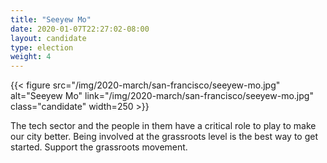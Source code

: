```yaml
---
title: "Seeyew Mo"
date: 2020-01-07T22:27:02-08:00
layout: candidate
type: election
weight: 4
---
```


{{< figure src="/img/2020-march/san-francisco/seeyew-mo.jpg"
           alt="Seeyew Mo"
           link="/img/2020-march/san-francisco/seeyew-mo.jpg"
           class="candidate"
           width=250
           >}}

The tech sector and the people in them have a critical role to play to make our
city better. Being involved at the grassroots level is the best way to get
started. Support the grassroots movement.
